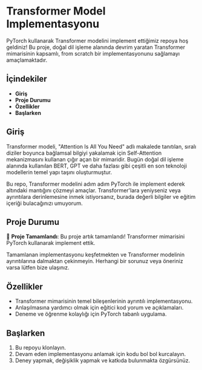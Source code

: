 # Transformer Model Implementasyonu

PyTorch kullanarak Transformer modelini implement ettiğimiz repoya hoş geldiniz! Bu proje, doğal dil işleme alanında devrim yaratan Transformer mimarisinin kapsamlı, from scratch bir implementasyonunu sağlamayı amaçlamaktadır.

## İçindekiler

- **Giriş**
- **Proje Durumu**
- **Özellikler**
- **Başlarken**

## Giriş

Transformer modeli, "Attention Is All You Need" adlı makalede tanıtılan, sıralı diziler boyunca bağlamsal bilgiyi yakalamak için Self-Attention mekanizmasını kullanan çığır açan bir mimaridir. Bugün doğal dil işleme alanında kullanılan BERT, GPT ve daha fazlası gibi çeşitli en son teknoloji modellerin temel yapı taşını oluşturmuştur.

Bu repo, Transformer modelini adım adım PyTorch ile implement ederek altındaki mantığını çözmeyi amaçlar. Transformer'lara yeniyseniz veya ayrıntılara derinlemesine inmek istiyorsanız, burada değerli bilgiler ve eğitim içeriği bulacağınızı umuyorum.

## Proje Durumu

🎉 **Proje Tamamlandı**: Bu proje artık tamamlandı! Transformer mimarisini PyTorch kullanarak implement ettik.

Tamamlanan implementasyonu keşfetmekten ve Transformer modelinin ayrıntılarına dalmaktan çekinmeyin. Herhangi bir sorunuz veya öneriniz varsa lütfen bize ulaşınız.


## Özellikler

- Transformer mimarisinin temel bileşenlerinin ayrıntılı implementasyonu.
- Anlaşılmasına yardımcı olmak için eğitici kod yorum ve açıklamaları.
- Deneme ve öğrenme kolaylığı için PyTorch tabanlı uygulama.


## Başlarken

1. Bu repoyu klonlayın.
2. Devam eden implementasyonu anlamak için kodu bol bol kurcalayın.
3. Deney yapmak, değişiklik yapmak ve katkıda bulunmakta özgürsünüz.



